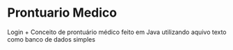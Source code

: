 # Prontuario Medico
Login + Conceito de prontuário médico feito em Java utilizando aquivo texto como banco de dados simples
